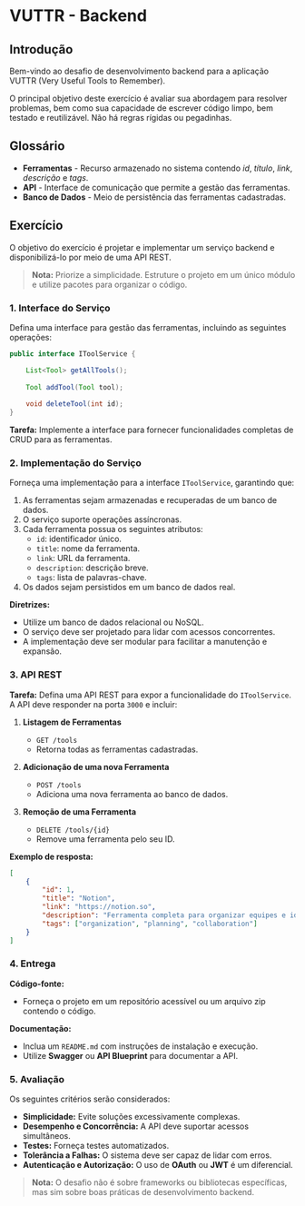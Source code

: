 # VUTTR - Backend

## Introdução

Bem-vindo ao desafio de desenvolvimento backend para a aplicação VUTTR (Very Useful Tools to Remember).

O principal objetivo deste exercício é avaliar sua abordagem para resolver problemas, bem como sua capacidade de escrever código limpo, bem testado e reutilizável. Não há regras rígidas ou pegadinhas.

## Glossário
* **Ferramentas** - Recurso armazenado no sistema contendo _id_, _título_, _link_, _descrição_ e _tags_.
* **API** - Interface de comunicação que permite a gestão das ferramentas.
* **Banco de Dados** - Meio de persistência das ferramentas cadastradas.

## Exercício
O objetivo do exercício é projetar e implementar um serviço backend e disponibilizá-lo por meio de uma API REST.

> **Nota:** Priorize a simplicidade. Estruture o projeto em um único módulo e utilize pacotes para organizar o código.

### 1. Interface do Serviço

Defina uma interface para gestão das ferramentas, incluindo as seguintes operações:

```java
public interface IToolService {

    List<Tool> getAllTools();
    
    Tool addTool(Tool tool);
    
    void deleteTool(int id);
}
```

**Tarefa:** Implemente a interface para fornecer funcionalidades completas de CRUD para as ferramentas.

### 2. Implementação do Serviço

Forneça uma implementação para a interface `IToolService`, garantindo que:

1. As ferramentas sejam armazenadas e recuperadas de um banco de dados.
2. O serviço suporte operações assíncronas.
3. Cada ferramenta possua os seguintes atributos:
   * `id`: identificador único.
   * `title`: nome da ferramenta.
   * `link`: URL da ferramenta.
   * `description`: descrição breve.
   * `tags`: lista de palavras-chave.
4. Os dados sejam persistidos em um banco de dados real.

**Diretrizes:**
- Utilize um banco de dados relacional ou NoSQL.
- O serviço deve ser projetado para lidar com acessos concorrentes.
- A implementação deve ser modular para facilitar a manutenção e expansão.

### 3. API REST

**Tarefa:** Defina uma API REST para expor a funcionalidade do `IToolService`. A API deve responder na porta `3000` e incluir:

1. **Listagem de Ferramentas**
   * `GET /tools`
   * Retorna todas as ferramentas cadastradas.

2. **Adicionação de uma nova Ferramenta**
   * `POST /tools`
   * Adiciona uma nova ferramenta ao banco de dados.

3. **Remoção de uma Ferramenta**
   * `DELETE /tools/{id}`
   * Remove uma ferramenta pelo seu ID.

**Exemplo de resposta:**

```json
[
    {
        "id": 1,
        "title": "Notion",
        "link": "https://notion.so",
        "description": "Ferramenta completa para organizar equipes e ideias.",
        "tags": ["organization", "planning", "collaboration"]
    }
]
```

### 4. Entrega

**Código-fonte:**
- Forneça o projeto em um repositório acessível ou um arquivo zip contendo o código.

**Documentação:**
- Inclua um `README.md` com instruções de instalação e execução.
- Utilize **Swagger** ou **API Blueprint** para documentar a API.

### 5. Avaliação

Os seguintes critérios serão considerados:

- **Simplicidade:** Evite soluções excessivamente complexas.
- **Desempenho e Concorrência:** A API deve suportar acessos simultâneos.
- **Testes:** Forneça testes automatizados.
- **Tolerância a Falhas:** O sistema deve ser capaz de lidar com erros.
- **Autenticação e Autorização:** O uso de **OAuth** ou **JWT** é um diferencial.

> **Nota:** O desafio não é sobre frameworks ou bibliotecas específicas, mas sim sobre boas práticas de desenvolvimento backend.

